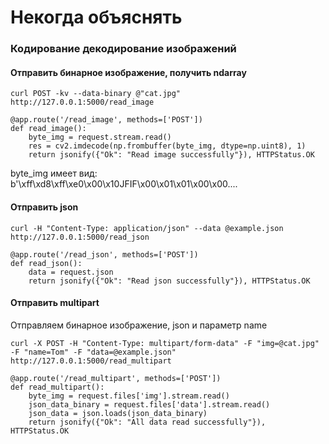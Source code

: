 # Некогда объяснять

### Кодирование декодирование изображений

#### Отправить бинарное изображение, получить ndarray

```
curl POST -kv --data-binary @"cat.jpg"  http://127.0.0.1:5000/read_image
```

```
@app.route('/read_image', methods=['POST'])
def read_image():
    byte_img = request.stream.read()
    res = cv2.imdecode(np.frombuffer(byte_img, dtype=np.uint8), 1)
    return jsonify({"Ok": "Read image successfully"}), HTTPStatus.OK
```

byte_img имеет вид:
b'\xff\xd8\xff\xe0\x00\x10JFIF\x00\x01\x01\x00\x00....

#### Отправить json

```
curl -H "Content-Type: application/json" --data @example.json http://127.0.0.1:5000/read_json
```

```
@app.route('/read_json', methods=['POST'])
def read_json():
    data = request.json
    return jsonify({"Ok": "Read json successfully"}), HTTPStatus.OK
```

#### Отправить multipart

Отправляем бинарное изображение, json и параметр name

```
curl -X POST -H "Content-Type: multipart/form-data" -F "img=@cat.jpg" -F "name=Tom" -F "data=@example.json" http://127.0.0.1:5000/read_multipart
```

```
@app.route('/read_multipart', methods=['POST'])
def read_multipart():
    byte_img = request.files['img'].stream.read()
    json_data_binary = request.files['data'].stream.read()
    json_data = json.loads(json_data_binary)
    return jsonify({"Ok": "All data read successfully"}), HTTPStatus.OK
```